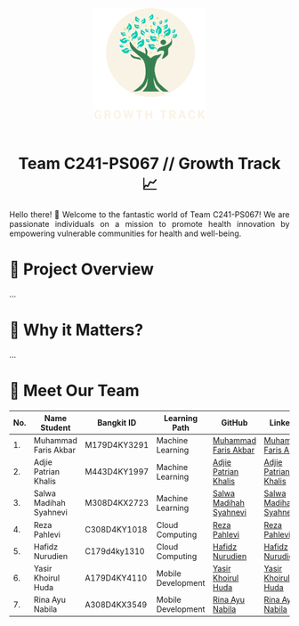 <div align="center">
    <img src="https://github.com/GrowtTrack/.github/blob/main/logo_png.png" width="200">
    <br></br>
</div>

<h1 align="center" class="heading-element" dir="auto">Team C241-PS067 // Growth Track 📈</h1>

<p align="justify">Hello there! 👋 Welcome to the fantastic world of Team C241-PS067! We are passionate individuals on a mission to promote health innovation by empowering vulnerable communities for health and well-being.</p>


<h1 class="heading-element" dir="auto">📝 Project Overview</h1>
<p align="justify">...</p>

<h1 class="heading-element" dir="auto">📌 Why it Matters?</h1>
<p align="justify">...</p>

<h1 class="heading-element" dir="auto">👥 Meet Our Team</h1>
<table>
    <thead>
        <tr>
            <th>No.</th>
            <th>Name Student</th>
            <th>Bangkit ID</th>
            <th>Learning Path</th>
            <th>GitHub</th>
            <th>LinkedIn</th>
        </tr>
    </thead>
    <tbody>
        <tr>
            <td>1.</td>
            <td>Muhammad Faris Akbar</td>
            <td>M179D4KY3291</td>
            <td>Machine Learning</td>
            <td><a href="">Muhammad Faris Akbar</a></td>
            <td><a href="">Muhammad Faris Akbar</a></td>
        </tr>
        <tr>
            <td>2.</td>
            <td>Adjie Patrian Khalis</td>
            <td>M443D4KY1997</td>
            <td>Machine Learning</td>
            <td><a href="">Adjie Patrian Khalis</a></td>
            <td><a href="">Adjie Patrian Khalis</a></td>
        </tr>
        <tr>
            <td>3.</td>
            <td>Salwa Madihah Syahnevi</td>
            <td>M308D4KX2723</td>
            <td>Machine Learning</td>
            <td><a href="">Salwa Madihah Syahnevi</a></td>
            <td><a href="">Salwa Madihah Syahnevi</a></td>
        </tr>
        <tr>
            <td>4.</td>
            <td>Reza Pahlevi</td>
            <td>C308D4KY1018</td>
            <td>Cloud Computing</td>
            <td><a href="">Reza Pahlevi</a></td>
            <td><a href="">Reza Pahlevi</a></td>
        </tr>
        <tr>
            <td>5.</td>
            <td>Hafidz Nurudien</td>
            <td>C179d4ky1310</td>
            <td>Cloud Computing</td>
            <td><a href="">Hafidz Nurudien</a></td>
            <td><a href="">Hafidz Nurudien</a></td>
        </tr>
        <tr>
            <td>6.</td>
            <td>Yasir Khoirul Huda</td>
            <td>A179D4KY4110</td>
            <td>Mobile Development</td>
            <td><a href="">Yasir Khoirul Huda</a></td>
            <td><a href="">Yasir Khoirul Huda</a></td>
        </tr>
        <tr>
            <td>7.</td>
            <td>Rina Ayu Nabila</td>
            <td>A308D4KX3549</td>
            <td>Mobile Development</td>
            <td><a href="">Rina Ayu Nabila</a></td>
            <td><a href="">Rina Ayu Nabila</a></td>
        </tr>
    </tbody>
</table>